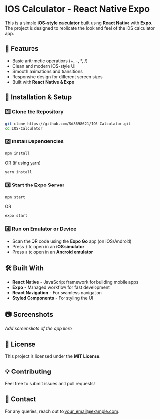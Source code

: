 # IOS Calculator - React Native Expo

This is a simple **iOS-style calculator** built using **React Native** with **Expo**. The project is designed to replicate the look and feel of the iOS calculator app.

## 📌 Features
- Basic arithmetic operations (+, -, *, /)
- Clean and modern iOS-style UI
- Smooth animations and transitions
- Responsive design for different screen sizes
- Built with **React Native & Expo**

## 🚀 Installation & Setup

### 1️⃣ Clone the Repository
```sh
git clone https://github.com/Sd8698621/IOS-Calculator.git
cd IOS-Calculator
```

### 2️⃣ Install Dependencies
```sh
npm install
```
OR (if using yarn)
```sh
yarn install
```

### 3️⃣ Start the Expo Server
```sh
npm start
```
OR
```sh
expo start
```

### 4️⃣ Run on Emulator or Device
- Scan the QR code using the **Expo Go** app (on iOS/Android)
- Press `i` to open in an **iOS simulator**
- Press `a` to open in an **Android emulator**

## 🛠 Built With
- **React Native** - JavaScript framework for building mobile apps
- **Expo** - Managed workflow for fast development
- **React Navigation** - For seamless navigation
- **Styled Components** - For styling the UI

## 📷 Screenshots
_Add screenshots of the app here_

## 📜 License
This project is licensed under the **MIT License**.

## 💡 Contributing
Feel free to submit issues and pull requests!

## 📩 Contact
For any queries, reach out to [your_email@example.com](mailto:your_email@example.com).

